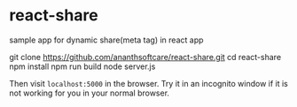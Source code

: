 # react-share
sample app for dynamic share(meta tag)  in react app

git clone https://github.com/ananthsoftcare/react-share.git
cd react-share
npm install
npm run build
node server.js

Then visit `localhost:5000` in the browser. Try it in an incognito window if it is not working for you in your normal browser.
